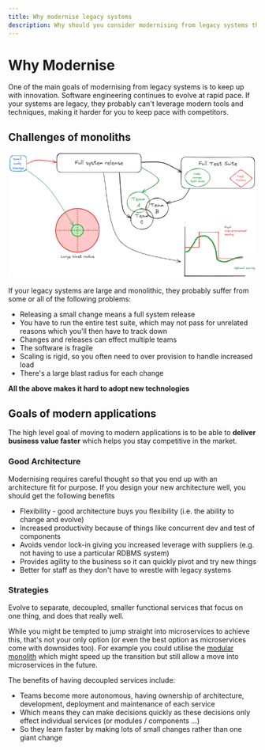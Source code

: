 ```yaml
---
title: Why modernise legacy systems
description: Why should you consider modernising from legacy systems that are all mainly working just fine?
---
```

# Why Modernise
One of the main goals of modernising from legacy systems is to keep up with innovation. Software engineering continues to evolve at rapid pace. If your systems are legacy, they probably can't leverage modern tools and techniques, making it harder for you 
to keep pace with competitors.

## Challenges of monoliths
![challenges of monoliths diagram](../assets/challengesOfMonoliths.png)

If your legacy systems are large and monolithic, they probably suffer from some or all of the following problems:
* Releasing a small change means a full system release
* You have to run the entire test suite, which may not pass for unrelated reasons which you'll then have to track down
* Changes and releases can effect multiple teams
* The software is fragile
* Scaling is rigid, so you often need to over provision to handle increased load
* There's a large blast radius for each change

**All the above makes it hard to adopt new technologies**

## Goals of modern applications
The high level goal of moving to modern applications is to be able to __deliver business value faster__ which helps 
you stay competitive in the market.

### Good Architecture
Modernising requires careful thought so that you end up with an architecture fit for purpose. If you design your new architecture well, you should get the following benefits
* Flexibility - good architecture buys you flexibility (i.e. the ability to change and evolve)
* Increased productivity because of things like concurrent dev and test of components
* Avoids vendor lock-in giving you increased leverage with suppliers (e.g. not having to use a particular RDBMS system)
* Provides agility to the business so it can quickly pivot and try new things
* Better for staff as they don't have to wrestle with legacy systems

### Strategies
Evolve to separate, decoupled, smaller functional services that focus on one thing, and does that really well. 

While you might be tempted to jump straight into microservices to achieve this, that's not your only option (or even the best option as microservices come with downsides too). For example you could utilise the [modular monolith](./Overview.md#modular-monolith) which might speed up the transition but still allow a move into microservices in the future.

The benefits of having decoupled services include:
* Teams become more autonomous, having ownership of architecture, development, deployment and maintenance of each service
* Which means they can make decisions quickly as these decisions only effect individual services (or modules / components ...)
* So they learn faster by making lots of small changes rather than one giant change